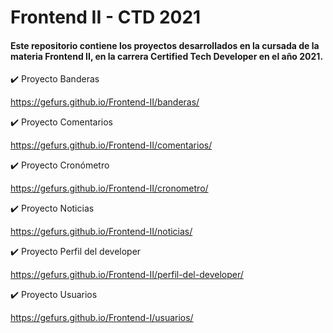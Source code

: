 # Frontend II - CTD 2021

#### Este repositorio contiene los proyectos desarrollados en la cursada de la materia **Frontend II**, en la carrera **Certified Tech Developer** en el año **2021**.

:heavy_check_mark: Proyecto Banderas

https://gefurs.github.io/Frontend-II/banderas/


:heavy_check_mark: Proyecto Comentarios

https://gefurs.github.io/Frontend-II/comentarios/


:heavy_check_mark: Proyecto Cronómetro

https://gefurs.github.io/Frontend-II/cronometro/


:heavy_check_mark: Proyecto Noticias

https://gefurs.github.io/Frontend-II/noticias/


:heavy_check_mark: Proyecto Perfil del developer

https://gefurs.github.io/Frontend-II/perfil-del-developer/


:heavy_check_mark: Proyecto Usuarios

https://gefurs.github.io/Frontend-I/usuarios/
